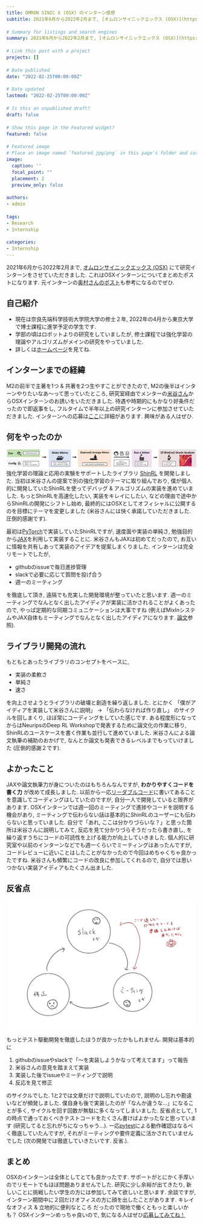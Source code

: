 ```yaml
---
title: OMRON SINIC X (OSX) のインターン感想
subtitle: 2021年6月から2022年2月まで, [オムロンサイニックエックス (OSX)](https://www.omron.com/sinicx/) にて研究インターンをさせていただきました. これはOSXインターンについてまとめたポストになります.

# Summary for listings and search engines
summary: 2021年6月から2022年2月まで, [オムロンサイニックエックス (OSX)](https://www.omron.com/sinicx/) にて研究インターンをさせていただきました. これはOSXインターンについてまとめたポストになります.

# Link this post with a project
projects: []

# Date published
date: "2022-02-25T00:00:00Z"

# Date updated
lastmod: "2022-02-25T00:00:00Z"

# Is this an unpublished draft?
draft: false

# Show this page in the Featured widget?
featured: false

# Featured image
# Place an image named `featured.jpg/png` in this page's folder and customize its options here.
image:
  caption: ''
  focal_point: ""
  placement: 2
  preview_only: false

authors:
- admin

tags:
- Research
- Internship

categories:
- Internship
---
```


2021年6月から2022年2月まで, [オムロンサイニックエックス (OSX)](https://www.omron.com/sinicx/) にて研究インターンをさせていただきました. 
これはOSXインターンについてまとめたポストになります.
元インターンの[奥村さんのポスト](https://kei18.github.io/posts/20211129_osx-intern.html)も参考になるのでぜひ.

## 自己紹介

* 現在は奈良先端科学技術大学院大学の修士２年, 2022年の4月から東京大学で博士課程に進学予定の学生です.
* 学部の頃はロボットよりの研究をしていましたが, 修士課程では強化学習の理論やアルゴリズムがメインの研究をやっていました. 
* 詳しくは[ホームページ](https://syuntoku14.github.io/)を見てね.

## インターンまでの経緯

M2の前半で主著を1つ & 共著を2つ生やすことができたので, M2の後半はインターンやりたいなあ〜って思っていたところ, 研究室経由でメンターの[米谷さん](https://yonetaniryo.github.io/)からOSXインターンのお誘いをいただきました.
待遇や時期的にもかなり好条件だったので即返事をし, フルタイムで半年以上の研究インターンに参加させていただきました.
インターンへの応募は[ここ](https://medium.com/sinicx/fy2021-%E7%A0%94%E7%A9%B6%E3%82%A4%E3%83%B3%E3%82%BF%E3%83%BC%E3%83%B3%E3%81%AE%E5%8B%9F%E9%9B%86-fd6cc05e8098)に詳細があります. 興味がある人はぜひ.

## 何をやったのか

![QuickStart](./quickstart.png)
強化学習の理論と応用の実験をサポートしたライブラリ [ShinRL](https://github.com/omron-sinicx/ShinRL) を開発しました.
当初は米谷さんの提案で別の強化学習のテーマに取り組んでおり, 僕が個人的に開発していたShinRLを使ってデバッグ & アルゴリズムの実装を進めていました.
もっとShinRLを高速化したい, 実装をキレイにしたい, などの理由で途中からShinRLの開発にシフトし始め, 最終的にはOSXとしてオフィシャルに公開するのを目標にテーマを変更しました (米谷さんには快く承諾していただきました. 圧倒的感謝です).

最初は[PyTorch](https://pytorch.org/)で実装していたShinRLですが, 速度面や実装の単純さ, 勉強目的から[JAX](https://github.com/google/jax)を利用して実装することに.
米谷さんもJAXは初めてだったので, お互いに情報を共有しあって実装のアイデアを提案しまくりました.
インターンは完全リモートでしたが, 

* githubのissueで毎日進捗管理
* slackで必要に応じて質問を投げ合う
* 週一のミーティング

を徹底して頂き, 遠隔でも充実した開発環境が整っていたと思います.
週一のミーティングでなんとなく出したアイディアが実装に活かされることがよくあったので, やっぱ定期的な同期コミュニケーションは大事ですね (例えばMixInシステムやJAX自体もミーティングでなんとなく出したアイディアになります. [論文](https://arxiv.org/abs/2112.04123)参照).


## ライブラリ開発の流れ

もともとあったライブラリのコンセプトをベースに, 

* 実装の柔軟さ
* 単純さ
* 速さ

を向上させようとライブラリの破壊と創造を繰り返しました.
とにかく 「僕がアイディアを実装して米谷さんに説明」 → 「伝わらなければ作り直し」 のサイクルを回しまくり, ほぼ常にコーディングをしていた感じです.
ある程度形になってからはNeuripsのDeep RL Workshopで発表するために論文化の作業に移り, ShinRLのユースケースを書く作業も並行して進めていました. 
米谷さんによる論文執筆の補助のおかげで, なんとか論文も発表できるレベルまでもっていけました (圧倒的感謝２です).

## よかったこと

JAXや論文執筆力が身についたのはもちろんなんですが, **わかりやすくコードを書く力** が改めて成長しました.
以前から一応[リーダブルコード](https://www.oreilly.co.jp/books/9784873115658/)に書いてあることを意識してコーディングはしていたのですが, 自分一人で開発していると限界があります.
OSXインターンでは週一回のミーティングで進捗やコードを説明する機会があり, ミーティングで伝わらない話は基本的にShinRLのユーザーにも伝わらないと思っていました.
自分で「あれ, ここは分かりづらいな？」と思った箇所は米谷さんに説明してみて, 反応を見て分かりづらそうだったら書き直し, を繰り返すうちにコードの可読性を上げる能力が向上していきました.
個人的に研究室や以前のインターンなどでも週一くらいでミーティングはあったんですが, コードレビューに近いことはしたことがなかったので今回はめちゃくちゃ良かったですね.
米谷さんも頻繁にコードの改良に参加してくれるので, 自分では思いつかない実装アイディアもたくさん出ました.

## 反省点

![Cycle](cycle.jpg)

もっとテスト駆動開発を徹底したほうが良かったかもしれません.
開発は基本的に
1. githubのissueやslackで「〜を実装しようかなって考えてます」って報告
2. 米谷さんの意見を踏まえて実装
3. 実装した後でissueやミーティングで説明
4. 反応を見て修正

のサイクルでした.
1と2では文章だけで説明していたので, 説明のし忘れや勘違いなどが頻発しました. 
僕自身も後で実装したのが「なんか違うな...」になることが多く, サイクルを回す回数が無駄に多くなってしまいました.
反省点として, 1の時点で通っておくべきテストコードをたくさん書けばよかったなと思っています (研究してると忘れがちになっちゃう...).
一応[pytest](https://docs.pytest.org/en/7.0.x/)による動作確認はなるべく徹底していたんですが, それがミーティングや要件定義に活かされていませんでした (次の開発では徹底していきたいです. 反省.).

## まとめ

OSXのインターンは全体としてとても良かったです.
サポートがとにかく手厚いのでリモートでもほぼ問題ありませんでした. 
研究に少し余裕が出てきたり, 新しいことに挑戦したい学生の方には参加してみて欲しいと思います.
余談ですが, インターン期間中に２回だけオフィスの方に顔を出したことがあります.
キレイなオフィス & 立地的に便利なところ だったので現地で働くともっと楽しいかも？
OSXインターンめっちゃ良いので, 気になる人はぜひ[応募してみてね！](https://medium.com/sinicx/fy2021-%E7%A0%94%E7%A9%B6%E3%82%A4%E3%83%B3%E3%82%BF%E3%83%BC%E3%83%B3%E3%81%AE%E5%8B%9F%E9%9B%86-fd6cc05e8098)
